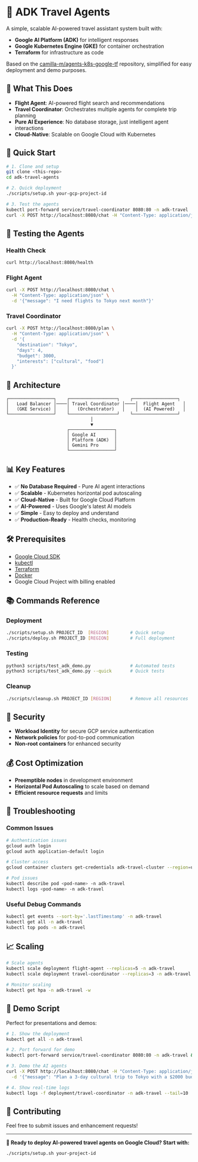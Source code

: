 # 🚀 ADK Travel Agents

A simple, scalable AI-powered travel assistant system built with:
- **Google AI Platform (ADK)** for intelligent responses
- **Google Kubernetes Engine (GKE)** for container orchestration  
- **Terraform** for infrastructure as code

Based on the [camilla-m/agents-k8s-google-tf](https://github.com/camilla-m/agents-k8s-google-tf) repository, simplified for easy deployment and demo purposes.

## 🎯 What This Does

- **Flight Agent**: AI-powered flight search and recommendations
- **Travel Coordinator**: Orchestrates multiple agents for complete trip planning
- **Pure AI Experience**: No database storage, just intelligent agent interactions
- **Cloud-Native**: Scalable on Google Cloud with Kubernetes

## 🚀 Quick Start

```bash
# 1. Clone and setup
git clone <this-repo>
cd adk-travel-agents

# 2. Quick deployment
./scripts/setup.sh your-gcp-project-id

# 3. Test the agents
kubectl port-forward service/travel-coordinator 8080:80 -n adk-travel
curl -X POST http://localhost:8080/chat -H "Content-Type: application/json" -d '{"message": "Plan a trip to Tokyo"}'
```

## 🧪 Testing the Agents

### Health Check
```bash
curl http://localhost:8080/health
```

### Flight Agent
```bash
curl -X POST http://localhost:8080/chat \
  -H "Content-Type: application/json" \
  -d '{"message": "I need flights to Tokyo next month"}'
```

### Travel Coordinator
```bash
curl -X POST http://localhost:8080/plan \
  -H "Content-Type: application/json" \
  -d '{
    "destination": "Tokyo", 
    "days": 4, 
    "budget": 3000,
    "interests": ["cultural", "food"]
  }'
```

## 🔧 Architecture

```
┌─────────────────┐    ┌──────────────────┐    ┌─────────────────┐
│   Load Balancer │────│ Travel Coordinator │────│  Flight Agent   │
│   (GKE Service) │    │   (Orchestrator)   │    │  (AI Powered)   │
└─────────────────┘    └──────────────────┘    └─────────────────┘
                                │
                                ▼
                       ┌─────────────────┐
                       │ Google AI       │
                       │ Platform (ADK)  │
                       │ Gemini Pro      │
                       └─────────────────┘
```

## 📊 Key Features

- ✅ **No Database Required** - Pure AI agent interactions
- ✅ **Scalable** - Kubernetes horizontal pod autoscaling
- ✅ **Cloud-Native** - Built for Google Cloud Platform
- ✅ **AI-Powered** - Uses Google's latest AI models
- ✅ **Simple** - Easy to deploy and understand
- ✅ **Production-Ready** - Health checks, monitoring

## 🛠️ Prerequisites

- [Google Cloud SDK](https://cloud.google.com/sdk/docs/install)
- [kubectl](https://kubernetes.io/docs/tasks/tools/)
- [Terraform](https://terraform.io/downloads)
- [Docker](https://docs.docker.com/get-docker/)
- Google Cloud Project with billing enabled

## 📚 Commands Reference

### Deployment
```bash
./scripts/setup.sh PROJECT_ID  [REGION]        # Quick setup
./scripts/deploy.sh PROJECT_ID [REGION]        # Full deployment
```

### Testing
```bash
python3 scripts/test_adk_demo.py               # Automated tests
python3 scripts/test_adk_demo.py --quick       # Quick tests
```

### Cleanup
```bash
./scripts/cleanup.sh PROJECT_ID [REGION]       # Remove all resources
```

## 🔐 Security

- **Workload Identity** for secure GCP service authentication
- **Network policies** for pod-to-pod communication
- **Non-root containers** for enhanced security

## 💰 Cost Optimization

- **Preemptible nodes** in development environment
- **Horizontal Pod Autoscaling** to scale based on demand
- **Efficient resource requests** and limits

## 🚨 Troubleshooting

### Common Issues
```bash
# Authentication issues
gcloud auth login
gcloud auth application-default login

# Cluster access
gcloud container clusters get-credentials adk-travel-cluster --region=us-central1

# Pod issues
kubectl describe pod <pod-name> -n adk-travel
kubectl logs <pod-name> -n adk-travel
```

### Useful Debug Commands
```bash
kubectl get events --sort-by='.lastTimestamp' -n adk-travel
kubectl get all -n adk-travel
kubectl top pods -n adk-travel
```

## 📈 Scaling

```bash
# Scale agents
kubectl scale deployment flight-agent --replicas=5 -n adk-travel
kubectl scale deployment travel-coordinator --replicas=3 -n adk-travel

# Monitor scaling
kubectl get hpa -n adk-travel -w
```

## 🎯 Demo Script

Perfect for presentations and demos:

```bash
# 1. Show the deployment
kubectl get all -n adk-travel

# 2. Port forward for demo
kubectl port-forward service/travel-coordinator 8080:80 -n adk-travel &

# 3. Demo the AI agents
curl -X POST http://localhost:8080/chat -H "Content-Type: application/json" \
  -d '{"message": "Plan a 3-day cultural trip to Tokyo with a $2000 budget"}'

# 4. Show real-time logs
kubectl logs -f deployment/travel-coordinator -n adk-travel --tail=10
```

## 🤝 Contributing

Feel free to submit issues and enhancement requests!

---

**🚀 Ready to deploy AI-powered travel agents on Google Cloud? Start with:**
```bash
./scripts/setup.sh your-project-id
```